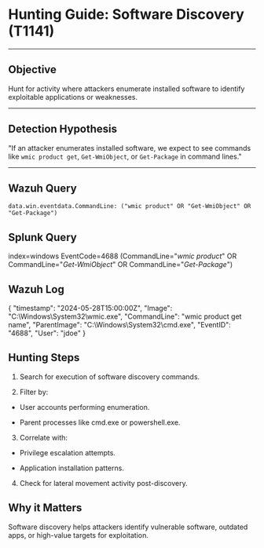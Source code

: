 # Hunting Guide: Software Discovery (T1141)

---

## Objective

Hunt for activity where attackers enumerate installed software to identify exploitable applications or weaknesses.

---

## Detection Hypothesis

"If an attacker enumerates installed software, we expect to see commands like `wmic product get`, `Get-WmiObject`, or `Get-Package` in command lines."

---

## Wazuh Query

```kql
data.win.eventdata.CommandLine: ("wmic product" OR "Get-WmiObject" OR "Get-Package")
```
## Splunk Query

index=windows EventCode=4688 (CommandLine="*wmic product*" OR CommandLine="*Get-WmiObject*" OR CommandLine="*Get-Package*")

## Wazuh Log

{
  "timestamp": "2024-05-28T15:00:00Z",
  "Image": "C:\\Windows\\System32\\wmic.exe",
  "CommandLine": "wmic product get name",
  "ParentImage": "C:\\Windows\\System32\\cmd.exe",
  "EventID": "4688",
  "User": "jdoe"
}


## Hunting Steps

1. Search for execution of software discovery commands.

2. Filter by:

- User accounts performing enumeration.

- Parent processes like cmd.exe or powershell.exe.

3. Correlate with:

- Privilege escalation attempts.

- Application installation patterns.

4. Check for lateral movement activity post-discovery.

## Why it Matters

Software discovery helps attackers identify vulnerable software, outdated apps, or high-value targets for exploitation.

